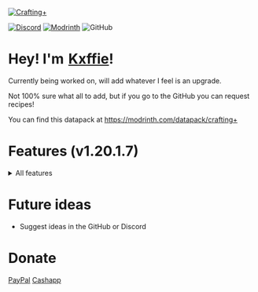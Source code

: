 [![Crafting+](https://raw.githubusercontent.com/Kxffie/CraftingPlus/main/raw.png)](https://modrinth.com/datapack/crafting+)

[![Discord](https://img.shields.io/discord/1035733638735728701?style=for-the-badge&logo=discord&label=Discord&labelColor=black&color=lightblue)](https://discord.gg/FdWDRYBBkf)
[![Modrinth](https://img.shields.io/modrinth/dt/sjUk6lfU?style=for-the-badge&logo=modrinth&label=Modrinth&labelColor=black&color=green)](https://modrinth.com/datapack/crafting+)
![GitHub](https://img.shields.io/github/license/kxffie/craftingplus?style=for-the-badge&logo=github&label=Github&labelColor=black&color=white)

# Hey! I'm [Kxffie](https://www.youtube.com/Kxffie?sub_confirmation=1)!
Currently being worked on, will add whatever I feel is an upgrade.

Not 100% sure what all to add, but if you go to the GitHub you can request recipes!

You can find this datapack at https://modrinth.com/datapack/crafting+

# Features (v1.20.1.7)
<details>
<summary>All features</summary>

### Better Crafting:
- Minecart Variants can now be quickly crafted with 5 ingots and its respected block (TNT, Furnace, etc) in the middle
- Logs to Ladders
- Logs to Chest and Trapped Chest if tripwire hook is in middle
- Dirt underneath tall grass, grass or moss carpet to create Grass Block
- Beacons accept any Glass and Obsidian blocks
- Enchanting tables accept all obsidian blocks
- Repeater no longer needs redstone torches, just redstone dust and sticks
- Spectral arrow takes Glow berries, Glow ink sacs and Glowstone dust.
- Craft any stone tools with any stone (cobblestone, granite, andesite, diorite, tuff, cobbled deepslate, end stone, blackstone and netherrack)
- Same with Pistons (accepting all wood types as well), Brewing Stands, Dropper and Dispenser, Furnace, Observers and Levers.
- Craft Rooted Dirt (Hanging Root below Dirt Block)
- Craft Crismon and Warped nylium blocks with Netherrack below their respected "grass"
- Craft Twisting and Weeping vines with 3 of their respected "grass" in a row
- Gravel to Flint

### Uncraft:
- Honeycomb Block into honeycombs
- Nether Brick Blocks (Red and Normal) into nether bricks
- Nether Wart Blocks (Wart and Warped) into fungi
- Any wool into string
- Quartz Block into quartz
- Clay Block into clay
- Glowstone Block into glowstone
- Cobweb into string
- Snow block into snowballs
- Dripstone block into pointed dripstones
- Turn Glowberries to Glowstone
- Uncraft Sandstone Variants
- Uncraft Ice Variants
- Amethyst Block to Shards
- Uncraft Honey
- Uncraft Melons
- Uncraft Magma Block

### Bulk Crafting
- Bowls
- Cauldrons
- Chains
- Dispenser (Craft Bow around Dropper)
- Ender Eyes
- Gold and Iron Pressure Plates

### Smelting
- Raw ore blocks into block variants (Raw Iron Ore into Iron Block)

</details>


# Future ideas
- Suggest ideas in the GitHub or Discord

# Donate
[PayPal](https://www.paypal.com/paypalme/kxffie) [Cashapp](https://cash.app/$kxffie)
